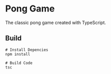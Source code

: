 # Pong Game

The classic pong game created with TypeScript.

## Build

    # Install Depencies
    npm install

    # Build Code
    tsc